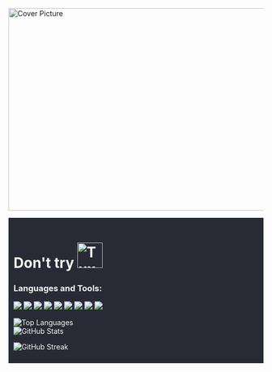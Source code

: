 <img src="https://www.nasa.gov/sites/default/files/thumbnails/image/pia23645_pbd_main-16.jpg" alt="Cover Picture" width="960" height="400"> <div style="background-color: #282a36; display: flex; align-items: center; justify-content: space-between; padding: 10px;"> <div style="background-color: #282a36; display: flex; flex-direction: column; justify-content: center;"> <div style="background-color: #282a36; color: #f8f8f2;"> <h1>Don't try <img src="https://chemnitzer.linux-tage.de/2019/static/img/box/tuxel.gif" alt="Tuxel" width="50" height="50"></h1> <h3>Languages and Tools:</h3> <p> <img src="https://img.shields.io/badge/-C-555555?style=flat-square&logo=c&logoColor=white"/> <img src="https://img.shields.io/badge/-C++-00599C?style=flat-square&logo=c%2B%2B&logoColor=white"/> <img src="https://img.shields.io/badge/-Flutter-02569B?style=flat-square&logo=flutter&logoColor=white"/> <img src="https://img.shields.io/badge/-Git-F05032?style=flat-square&logo=git&logoColor=white"/> <img src="https://img.shields.io/badge/-Java-007396?style=flat-square&logo=java&logoColor=white"/> <img src="https://img.shields.io/badge/-Linux-FCC624?style=flat-square&logo=linux&logoColor=white"/> <img src="https://img.shields.io/badge/-MariaDB-003545?style=flat-square&logo=mariadb&logoColor=white"/> <img src="https://img.shields.io/badge/-MS%20SQL%20Server-CC2927?style=flat-square&logo=microsoft%20sql%20server&logoColor=white"/> <img src="https://img.shields.io/badge/-MySQL-4479A1?style=flat-square&logo=mysql&logoColor=white"/> </p> <p><img align="left" src="https://github-readme-stats.vercel.app/api/top-langs/?username=xuantruongit32&layout=compact&theme=dracula" alt="Top Languages" /></p> <p>&nbsp;<img align="center" src="https://github-readme-stats.vercel.app/api?username=xuantruongit32&show_icons=true&theme=dracula" alt="GitHub Stats" /></p> <p><img align="center" src="https://github-readme-streak-stats.herokuapp.com/?user=xuantruongit32&theme=dracula" alt="GitHub Streak"/></p>
